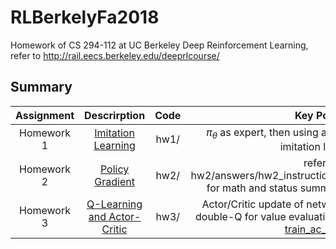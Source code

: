 # RLBerkelyFa2018
Homework of CS 294-112 at UC Berkeley Deep Reinforcement Learning, refer to http://rail.eecs.berkeley.edu/deeprlcourse/


## Summary

| Assignment | Descrirption         |  Code          | Key Points               | Summary   |
|:----------:|:--------------------:|:------------------------:|:------------------------:|:---------:|
| Homework 1 | [Imitation Learning](http://rail.eecs.berkeley.edu/deeprlcourse/static/homeworks/hw1.pdf)|hw1/| $\pi_{\theta}$ as expert, then using as human judgement for imitation learning|           |
| Homework 2 | [Policy Gradient](http://rail.eecs.berkeley.edu/deeprlcourse/static/homeworks/hw2.pdf)|hw2/| refer to hw2/answers/hw2_instructions_answer_by_orlando.tex for math and status summary, also refer to [result](https://github.com/llv22/RLBerkelyFa2018/tree/master/hw2)|           |
| Homework 3 | [Q-Learning and Actor-Critic](http://rail.eecs.berkeley.edu/deeprlcourse/static/homeworks/hw3.pdf)|hw3/| Actor/Critic update of network in [dqn.py](hw3/dqn.py) and using double-Q for value evaluation in the same network in [train_ac_f18.py](hw3/train_ac_f18.py) |           |
